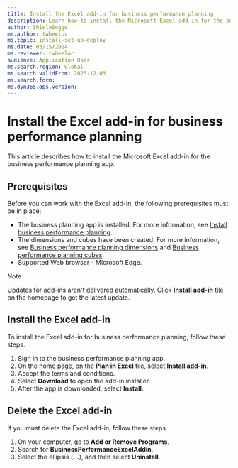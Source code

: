 ```yaml
---
title: Install the Excel add-in for business performance planning
description: Learn how to install the Microsoft Excel add-in for the business performance planning app, including prerequisites and a step-by-step installation process.
author: ShielaSogge
ms.author: twheeloc
ms.topic: install-set-up-deploy
ms.date: 03/15/2024
ms.reviewer: twheeloc
audience: Application User
ms.search.region: Global
ms.search.validFrom: 2023-12-03
ms.search.form: 
ms.dyn365.ops.version: 
---
```


# Install the Excel add-in for business performance planning

This article describes how to install the Microsoft Excel add-in for the business performance planning app.

## Prerequisites

Before you can work with the Excel add-in, the following prerequisites must be in place:

- The business planning app is installed. For more information, see [Install business performance planning](bpp-app-install.md).
- The dimensions and cubes have been created. For more information, see [Business performance planning dimensions](dimensions.md) and [Business performance planning cubes](create-cubes.md).
- Supported Web browser - Microsoft Edge.

>[!NOTE]
> Updates for add-ins aren't delivered automatically. Click **Install add-in** tile on the homepage to get the latest update.

## Install the Excel add-in

To install the Excel add-in for business performance planning, follow these steps.

1. Sign in to the business performance planning app.
2. On the home page, on the **Plan in Excel** tile, select **Install add-in**.
3. Accept the terms and conditions.
4. Select **Download** to open the add-in installer.
5. After the app is downloaded, select **Install**.

## Delete the Excel add-in

If you must delete the Excel add-in, follow these steps.

1. On your computer, go to **Add or Remove Programs**.
2. Search for **BusinessPerformanceExcelAddin**.
3. Select the ellipsis (**…**), and then select **Uninstall**.
